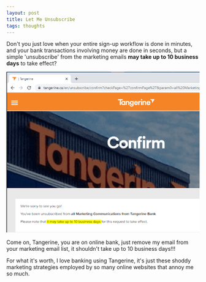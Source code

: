 ```yaml
---
layout: post
title: Let Me Unsubscribe
tags: thoughts
---
```


Don't you just love when your entire sign-up workflow is done in minutes, and your bank transactions involving money are done in seconds, but a simple 'unsubscribe' from the marketing emails **may take up to 10 business days** to take effect?

<div class="random centered">
  <a target="_blank" href="/images/random/tangerine.png">
    <img src="/images/random/tangerine.png" alt="Tangerine">
  </a>
</div>

Come on, Tangerine, you are on online bank, just remove my email from your marketing email list, it shouldn't take up to 10 business days!!!

For what it's worth, I love banking using Tangerine, it's just these shoddy marketing strategies employed by so many online websites that annoy me so much. 

